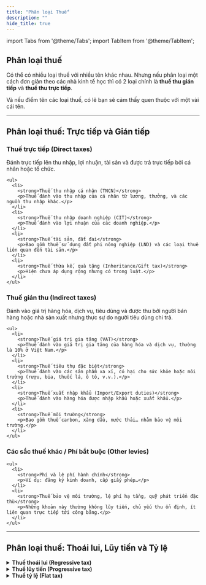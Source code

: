 ```yaml
---
title: "Phân loại Thuế"
description: ""
hide_title: true
---
```


import Tabs from '@theme/Tabs';
import TabItem from '@theme/TabItem';

## Phân loại thuế

<p>
  Có thể có nhiều loại thuế với nhiều tên khác nhau. Nhưng nếu phân loại một cách đơn giản theo các nhà kinh tế học thì có 2 loại chính là <strong>thuế thu gián tiếp</strong> và <strong>thuế thu trực tiếp</strong>.
</p>

<p>
  Và nếu điểm tên các loại thuế, có lẽ bạn sẽ cảm thấy quen thuộc với một vài cái tên.
</p>

---

## Phân loại thuế: Trực tiếp và Gián tiếp

<Tabs>
  <TabItem value="direct" label="Thuế trực tiếp">
    <h3>Thuế trực tiếp (Direct taxes)</h3>
    <p>
      Đánh trực tiếp lên thu nhập, lợi nhuận, tài sản và được trả trực tiếp bởi cá nhân hoặc tổ chức.
    </p>

    <ul>
      <li>
        <strong>Thuế thu nhập cá nhân (TNCN)</strong>
        <p>Thuế đánh vào thu nhập của cá nhân từ lương, thưởng, và các nguồn thu nhập khác.</p>
      </li>
      <li>
        <strong>Thuế thu nhập doanh nghiệp (CIT)</strong>
        <p>Thuế đánh vào lợi nhuận của các doanh nghiệp.</p>
      </li>
      <li>
        <strong>Thuế tài sản, đất đai</strong>
        <p>Bao gồm thuế sử dụng đất phi nông nghiệp (LND) và các loại thuế liên quan đến tài sản.</p>
      </li>
      <li>
        <strong>Thuế thừa kế, quà tặng (Inheritance/Gift tax)</strong>
        <p>Hiện chưa áp dụng rộng nhưng có trong luật.</p>
      </li>
    </ul>
  </TabItem>

  <TabItem value="indirect" label="Thuế gián thu">
    <h3>Thuế gián thu (Indirect taxes)</h3>
    <p>
      Đánh vào giá trị hàng hóa, dịch vụ, tiêu dùng và được thu bởi người bán hàng hoặc nhà sản xuất nhưng thực sự do người tiêu dùng chi trả.
    </p>

    <ul>
      <li>
        <strong>Thuế giá trị gia tăng (VAT)</strong>
        <p>Thuế đánh vào giá trị gia tăng của hàng hóa và dịch vụ, thường là 10% ở Việt Nam.</p>
      </li>
      <li>
        <strong>Thuế tiêu thụ đặc biệt</strong>
        <p>Thuế đánh vào các sản phẩm xa xỉ, có hại cho sức khỏe hoặc môi trường (rượu, bia, thuốc lá, ô tô, v.v.).</p>
      </li>
      <li>
        <strong>Thuế xuất nhập khẩu (Import/Export duties)</strong>
        <p>Thuế đánh vào hàng hóa được nhập khẩu hoặc xuất khẩu.</p>
      </li>
      <li>
        <strong>Thuế môi trường</strong>
        <p>Bao gồm thuế carbon, xăng dầu, nước thải… nhằm bảo vệ môi trường.</p>
      </li>
    </ul>
  </TabItem>

  <TabItem value="other" label="Các sắc thuế khác">
    <h3>Các sắc thuế khác / Phí bắt buộc (Other levies)</h3>

    <ul>
      <li>
        <strong>Phí và lệ phí hành chính</strong>
        <p>Ví dụ: đăng ký kinh doanh, cấp giấy phép…</p>
      </li>
      <li>
        <strong>Thuế bảo vệ môi trường, lệ phí hạ tầng, quỹ phát triển đặc thù</strong>
        <p>Những khoản này thường không lũy tiến, chủ yếu thu ổn định, ít liên quan trực tiếp tới công bằng.</p>
      </li>
    </ul>
  </TabItem>
</Tabs>

---

## Phân loại thuế: Thoái lui, Lũy tiến và Tỷ lệ

<details>
  <summary><strong>Thuế thoái lui (Regressive tax)</strong></summary>
  <div>
    <p>
      Đánh cùng một mức cho tất cả mọi người nhưng ảnh hưởng nặng nề hơn đến người có thu nhập thấp.
    </p>
    <p>
      <strong>Ví dụ:</strong> Thuế bán hàng trên các mặt hàng thiết yếu, phí giấy phép lái xe.
    </p>
    <p>
      Khi người nghèo và người giàu đều phải trả cùng một khoản phí 500.000 đồng cho giấy phép lái xe, khoản tiền này chiếm tỷ lệ lớn hơn nhiều trong thu nhập của người nghèo so với người giàu. Do đó, gánh nặng thực sự nặng hơn đối với người có thu nhập thấp.
    </p>
  </div>
</details>

<details>
  <summary><strong>Thuế lũy tiến (Progressive tax)</strong></summary>
  <div>
    <p>
      Đánh thuế người có thu nhập cao hơn ở mức cao hơn.
    </p>
    <p>
      Lúc này các khoản thu nhập được chia thành các bậc thuế khác nhau, và chỉ phần thu nhập trong bậc đó mới bị đánh thuế ở mức cao hơn.
    </p>
    <p>
      <strong>Ví dụ:</strong> Thuế thu nhập cá nhân ở Việt Nam có các bậc thuế từ 5% đến 35%. Nếu bạn kiếm được 100 triệu đồng/năm, bạn không phải trả 35% cho toàn bộ số tiền đó. Thay vào đó, phần thu nhập đầu tiên sẽ chịu thuế 5%, phần tiếp theo chịu thuế 10%, và cứ thế cho đến khi đến bậc cao nhất.
    </p>
    <p>
      Điều này làm giảm nỗi sợ hãi về việc bị "đẩy vào bậc thuế cao hơn" khi tăng thu nhập.
    </p>
  </div>
</details>

<details>
  <summary><strong>Thuế tỷ lệ (Flat tax)</strong></summary>
  <div>
    <p>
      Yêu cầu cùng một tỷ lệ phần trăm thu nhập cho tất cả người nộp thuế, bất kể họ kiếm được bao nhiêu.
    </p>
    <p>
      <strong>Ví dụ:</strong> Một số quốc gia áp dụng thuế thu nhập cá nhân cố định 15% cho tất cả mọi người, bất kể thu nhập của họ là 10 triệu hay 100 triệu đồng/tháng.
    </p>
    <p>
      Hệ thống này đơn giản và dễ quản lý, nhưng có thể không công bằng vì nó không phân biệt khả năng chi trả của người nghèo và người giàu.
    </p>
  </div>
</details>
